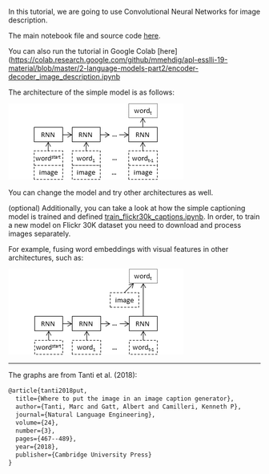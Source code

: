 In this tutorial, we are going to use Convolutional Neural Networks for image description.

The main notebook file and source code [here](https://github.com/mmehdig/apl-esslli-19-material/tree/master/2-language-models-part1/encoder-decoder_image_description.ipynb).

You can also run the tutorial in Google Colab [here](https://colab.research.google.com/github/mmehdig/apl-esslli-19-material/blob/master/2-language-models-part2/encoder-decoder_image_description.ipynb

The architecture of the simple model is as follows:

![](architecture_par.png)

You can change the model and try other architectures as well.

(optional) Additionally, you can take a look at how the simple captioning model is trained and defined [train_flickr30k_captions.ipynb](train_flickr30k_captions.ipynb).
In order, to train a new model on Flickr 30K dataset you need to download and process images separately. 

For example, fusing word embeddings with visual features in other architectures, such as:

![](architecture_merge.png)


-----

The graphs are from Tanti et al. (2018):
```
@article{tanti2018put,
  title={Where to put the image in an image caption generator},
  author={Tanti, Marc and Gatt, Albert and Camilleri, Kenneth P},
  journal={Natural Language Engineering},
  volume={24},
  number={3},
  pages={467--489},
  year={2018},
  publisher={Cambridge University Press}
}
```
